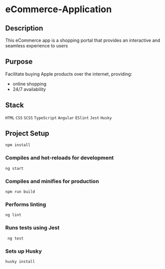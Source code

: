 # eCommerce-Application

## Description

This eCommerce app is a shopping portal that provides an interactive and seamless experience to users

## Purpose

Facilitate buying Apple products over the internet, providing:

- online shopping
- 24/7 availability

## Stack

`HTML` `CSS` `SCSS` `TypeScript` `Angular` `ESlint` `Jest` `Husky`

## Project Setup

```
npm install
```

### Compiles and hot-reloads for development

```
ng start
```

### Compiles and minifies for production

```
npm run build
```

### Performs linting

```
ng lint
```

### Runs tests using Jest

```
 ng test
```

### Sets up Husky

```
husky install
```
